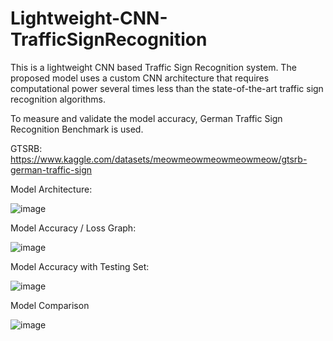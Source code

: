 # Lightweight-CNN-TrafficSignRecognition

This is a lightweight CNN based Traffic Sign Recognition system. The proposed model uses a custom CNN architecture that requires computational power several times less than the state-of-the-art traffic sign recognition algorithms.

To measure and validate the model accuracy, German Traffic Sign Recognition Benchmark is used.

GTSRB: https://www.kaggle.com/datasets/meowmeowmeowmeowmeow/gtsrb-german-traffic-sign

Model Architecture:

![image](https://user-images.githubusercontent.com/80811266/163400721-0d6a0ad8-25fe-4d96-a152-cb10ba4e1bfa.png)


Model Accuracy / Loss Graph:

![image](https://user-images.githubusercontent.com/80811266/163401607-49b61089-3460-435e-9e72-901d0a85ee34.png)

Model Accuracy with Testing Set:

![image](https://user-images.githubusercontent.com/80811266/163402014-4d2c7a73-b055-4484-9da8-b2cc9e6b5692.png)

Model Comparison

![image](https://user-images.githubusercontent.com/80811266/163406918-f23d57c2-6c1a-420a-8777-02bdc2e5417c.png)
